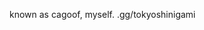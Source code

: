 known as cagoof, myself. 
.gg/tokyoshinigami
<!---
voiddeddd/voiddeddd is a ✨ special ✨ repository because its `README.md` (this file) appears on your GitHub profile.
You can click the Preview link to take a look at your changes.
--->
